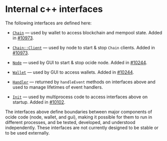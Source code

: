 # Internal c++ interfaces

The following interfaces are defined here:

* [`Chain`](chain.h) — used by wallet to access blockchain and mempool state. Added in [#10973](https://github.com/ocide/ocide/pull/10973).

* [`Chain::Client`](chain.h) — used by node to start & stop `Chain` clients. Added in [#10973](https://github.com/ocide/ocide/pull/10973).

* [`Node`](node.h) — used by GUI to start & stop ocide node. Added in [#10244](https://github.com/ocide/ocide/pull/10244).

* [`Wallet`](wallet.h) — used by GUI to access wallets. Added in [#10244](https://github.com/ocide/ocide/pull/10244).

* [`Handler`](handler.h) — returned by `handleEvent` methods on interfaces above and used to manage lifetimes of event handlers.

* [`Init`](init.h) — used by multiprocess code to access interfaces above on startup. Added in [#10102](https://github.com/ocide/ocide/pull/10102).

The interfaces above define boundaries between major components of ocide code (node, wallet, and gui), making it possible for them to run in different processes, and be tested, developed, and understood independently. These interfaces are not currently designed to be stable or to be used externally.

